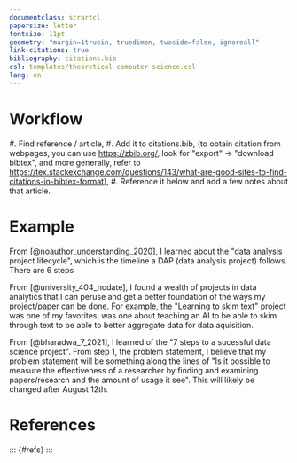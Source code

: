 ```yaml
---
documentclass: scrartcl
papersize: letter
fontsize: 11pt
geometry: "margin=1truein, truedimen, twoside=false, ignoreall"
link-citations: true
bibliography: citations.bib
csl: templates/theoretical-computer-science.csl
lang: en
---
```

<!-- Fill the information below as you see fit, and add it to the header above, between the "---". -->
<!--
author: 
institute: Augusta University
keywords:
- 
- 
title: 'Title'
subtitle: |
    | A subtitle
    | on multiple lines.
-->


<!--
Normally, you can compile this file into a pdf using

pandoc --pdf-engine=xelatex --citeproc -o main.pdf main.md
-->

# Workflow

#. Find reference / article,
#. Add it to citations.bib, (to obtain citation from webpages, you can use <https://zbib.org/>, look for "export" -> "download bibtex", and more generally, refer to <https://tex.stackexchange.com/questions/143/what-are-good-sites-to-find-citations-in-bibtex-format>),
#. Reference it below and add a few notes about that article.

# Example

From [@noauthor_understanding_2020], I learned about the "data analysis project lifecycle",  which is the timeline a DAP (data analysis project) follows. There are 6 steps

From [@university_404_nodate], I found a wealth of projects in data analytics that I can peruse and get a better foundation of the ways my project/paper can be done. For example, the "Learning to skim text" project was one of my favorites, was one about teaching an AI to be able to skim through text to be able to better aggregate data for data aquisition.

From [@bharadwa_7_2021], I learned of the "7 steps to a sucessful data science project". From step 1, the problem statement, I believe that my problem statement will be something along the lines of "Is it possible to measure the effectiveness of a researcher by finding and examining papers/research and the amount of usage it see". This will likely be changed after August 12th.


# References 

::: {#refs}
:::
